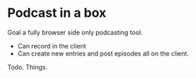 Podcast in a box
================

Goal a fully browser side only podcasting tool.

* Can record in the client
* Can create new entries and post episodes all on the client.

Todo. Things.
